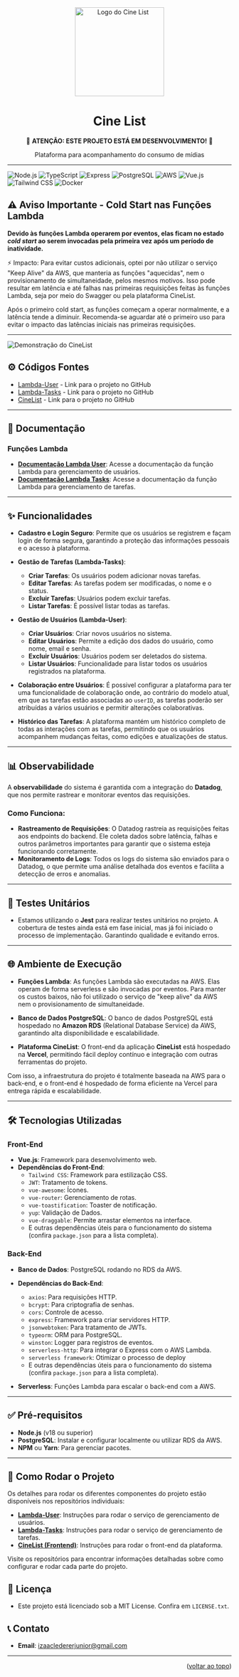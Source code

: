 <div align="center">
  <a name="readme-top"></a>

  <img src="./logo.svg" alt="Logo do Cine List" width="200" height="200">

  <h1>Cine List</h1>

🚧 **ATENÇÃO: ESTE PROJETO ESTÁ EM DESENVOLVIMENTO!** 🚧

  <p>
     Plataforma para acompanhamento do consumo de mídias
  </p>

</div>

---

<p align="center">
  <!-- Status da CI/CD (link) - Em validação... -->

  <!-- Tecnologias -->

![Node.js](https://img.shields.io/badge/Node.js-18.x-green?logo=node.js)
![TypeScript](https://img.shields.io/badge/TypeScript-5.x-blue?logo=typescript)
![Express](https://img.shields.io/badge/Express-5.x-lightgrey?logo=express)
![PostgreSQL](https://img.shields.io/badge/PostgreSQL-14.x-blue?logo=postgresql)
![AWS](https://img.shields.io/badge/AWS-lambda-orange?logo=aws)
![Vue.js](https://img.shields.io/badge/Vue.js-3.x-brightgreen?logo=vue.js)
![Tailwind CSS](https://img.shields.io/badge/Tailwind%20CSS-3.x-blue?logo=tailwindcss)
![Docker](https://img.shields.io/badge/Docker-blue?logo=docker)

</p>

## ⚠️ **Aviso Importante - Cold Start nas Funções Lambda**

**Devido às funções Lambda operarem por eventos, elas ficam no estado _cold start_ ao serem invocadas pela primeira vez após um período de inatividade.**

⚡ Impacto: Para evitar custos adicionais, optei por não utilizar o serviço "Keep Alive" da AWS, que manteria as funções "aquecidas", nem o provisionamento de simultaneidade, pelos mesmos motivos. Isso pode resultar em latência e até falhas nas primeiras requisições feitas às funções Lambda, seja por meio do Swagger ou pela plataforma CineList.

Após o primeiro cold start, as funções começam a operar normalmente, e a latência tende a diminuir. Recomenda-se aguardar até o primeiro uso para evitar o impacto das latências iniciais nas primeiras requisições.

---

<p align="center">

![Demonstração do CineList](./cinelist.gif)

</p>

## ⚙️ Códigos Fontes

- [Lambda-User](https://github.com/izaacledererjunior/apiuser) - Link para o projeto no GitHub
- [Lambda-Tasks](https://github.com/izaacledererjunior/apitask) - Link para o projeto no GitHub
- [CineList](https://github.com/izaacledererjunior/cine) - Link para o projeto no GitHub

---

## 📄 Documentação

### Funções Lambda

- **[Documentação Lambda User](https://5pyye0j398.execute-api.us-east-2.amazonaws.com/dev/api-docs/)**: Acesse a documentação da função Lambda para gerenciamento de usuários.
- **[Documentação Lambda Tasks](https://0m77hwa15l.execute-api.us-east-2.amazonaws.com/dev/api-docs/)**: Acesse a documentação da função Lambda para gerenciamento de tarefas.


---

## ✨ Funcionalidades

- **Cadastro e Login Seguro**: Permite que os usuários se registrem e façam login de forma segura, garantindo a proteção das informações pessoais e o acesso à plataforma.

- **Gestão de Tarefas (Lambda-Tasks)**:
  - **Criar Tarefas**: Os usuários podem adicionar novas tarefas.
  - **Editar Tarefas**: As tarefas podem ser modificadas, o nome e o status.
  - **Excluir Tarefas**: Usuários podem excluir tarefas.
  - **Listar Tarefas**: É possível listar todas as tarefas.
- **Gestão de Usuários (Lambda-User)**:

  - **Criar Usuários**: Criar novos usuários no sistema.
  - **Editar Usuários**: Permite a edição dos dados do usuário, como nome, email e senha.
  - **Excluir Usuários**: Usuários podem ser deletados do sistema.
  - **Listar Usuários**: Funcionalidade para listar todos os usuários registrados na plataforma.

- **Colaboração entre Usuários**: É possivel configurar a plataforma para ter uma funcionalidade de colaboração onde, ao contrário do modelo atual, em que as tarefas estão associadas ao `userID`, as tarefas poderão ser atribuídas a vários usuários e permitir alterações colaborativas.

- **Histórico das Tarefas**: A plataforma mantém um histórico completo de todas as interações com as tarefas, permitindo que os usuários acompanhem mudanças feitas, como edições e atualizações de status.

---


## 📊 Observabilidade

A **observabilidade** do sistema é garantida com a integração do **Datadog**, que nos permite rastrear e monitorar eventos das requisições.

### Como Funciona:

- **Rastreamento de Requisições**: O Datadog rastreia as requisições feitas aos endpoints do backend. Ele coleta dados sobre latência, falhas e outros parâmetros importantes para garantir que o sistema esteja funcionando corretamente.
- **Monitoramento de Logs**: Todos os logs do sistema são enviados para o Datadog, o que permite uma análise detalhada dos eventos e facilita a detecção de erros e anomalias.

---

## 🧪 Testes Unitários

- Estamos utilizando o **Jest** para realizar testes unitários no projeto. A cobertura de testes ainda está em fase inicial, mas já foi iniciado o processo de implementação. Garantindo qualidade e evitando erros. 

---

## 🌐 Ambiente de Execução

- **Funções Lambda**: As funções Lambda são executadas na AWS. Elas operam de forma serverless e são invocadas por eventos. Para manter os custos baixos, não foi utilizado o serviço de "keep alive" da AWS nem o provisionamento de simultaneidade.
- **Banco de Dados PostgreSQL**: O banco de dados PostgreSQL está hospedado no **Amazon RDS** (Relational Database Service) da AWS, garantindo alta disponibilidade e escalabilidade.

- **Plataforma CineList**: O front-end da aplicação **CineList** está hospedado na **Vercel**, permitindo fácil deploy contínuo e integração com outras ferramentas do projeto.

Com isso, a infraestrutura do projeto é totalmente baseada na AWS para o back-end, e o front-end é hospedado de forma eficiente na Vercel para entrega rápida e escalabilidade.

---

## 🛠️ Tecnologias Utilizadas

### Front-End

- **Vue.js**: Framework para desenvolvimento web.
- **Dependências do Front-End**:
  - `Tailwind CSS`: Framework para estilização CSS.
  - `JWT`: Tratamento de tokens.
  - `vue-awesome`: Ícones.
  - `vue-router`: Gerenciamento de rotas.
  - `vue-toastification`: Toaster de notificação.
  - `yup`: Validação de Dados.
  - `vue-draggable`: Permite arrastar elementos na interface.
  - E outras dependências úteis para o funcionamento do sistema (confira `package.json` para a lista completa).

### Back-End

- **Banco de Dados**: PostgreSQL rodando no RDS da AWS.
- **Dependências do Back-End**:

  - `axios`: Para requisições HTTP.
  - `bcrypt`: Para criptografia de senhas.
  - `cors`: Controle de acesso.
  - `express`: Framework para criar servidores HTTP.
  - `jsonwebtoken`: Para tratamento de JWTs.
  - `typeorm`: ORM para PostgreSQL.
  - `winston`: Logger para registros de eventos.
  - `serverless-http`: Para integrar o Express com o AWS Lambda.
  - `serverless framework`: Otimizar o processo de deploy
  - E outras dependências úteis para o funcionamento do sistema (confira `package.json` para a lista completa).

- **Serverless**: Funções Lambda para escalar o back-end com a AWS.

---

## ✅ Pré-requisitos

- **Node.js** (v18 ou superior)
- **PostgreSQL**: Instalar e configurar localmente ou utilizar RDS da AWS.
- **NPM** ou **Yarn**: Para gerenciar pacotes.

---

## 🚀 Como Rodar o Projeto

Os detalhes para rodar os diferentes componentes do projeto estão disponíveis nos repositórios individuais:

- **[Lambda-User](#)**: Instruções para rodar o serviço de gerenciamento de usuários.
- **[Lambda-Tasks](#)**: Instruções para rodar o serviço de gerenciamento de tarefas.
- **[CineList (Frontend)](https://github.com/usuário/cinelist)**: Instruções para rodar o front-end da plataforma.

Visite os repositórios para encontrar informações detalhadas sobre como configurar e rodar cada parte do projeto.

## 📜 Licença

- Este projeto está licenciado sob a MIT License. Confira em `LICENSE.txt`.

## 📞 Contato

- **Email**: izaacledererjunior@gmail.com

---

<p align="right">(<a href="#readme-top">voltar ao topo</a>)</p>
